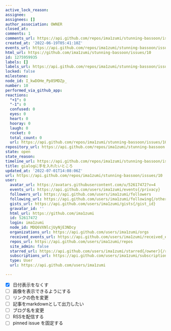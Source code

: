 ```yaml
---
active_lock_reason: 
assignee: 
assignees: []
author_association: OWNER
closed_at: 
comments: 1
comments_url: https://api.github.com/repos/ima1zumi/stunning-bassoon/issues/10/comments
created_at: '2022-06-19T05:41:10Z'
events_url: https://api.github.com/repos/ima1zumi/stunning-bassoon/issues/10/events
html_url: https://github.com/ima1zumi/stunning-bassoon/issues/10
id: 1275959935
labels: []
labels_url: https://api.github.com/repos/ima1zumi/stunning-bassoon/issues/10/labels{/name}
locked: false
milestone: 
node_id: I_kwDOHe_Pp85MDZp_
number: 10
performed_via_github_app: 
reactions:
  "+1": 0
  "-1": 0
  confused: 0
  eyes: 0
  heart: 0
  hooray: 0
  laugh: 0
  rocket: 0
  total_count: 0
  url: https://api.github.com/repos/ima1zumi/stunning-bassoon/issues/10/reactions
repository_url: https://api.github.com/repos/ima1zumi/stunning-bassoon
state: open
state_reason: 
timeline_url: https://api.github.com/repos/ima1zumi/stunning-bassoon/issues/10/timeline
title: gialogに手を入れたいところ
updated_at: '2022-07-01T14:08:06Z'
url: https://api.github.com/repos/ima1zumi/stunning-bassoon/issues/10
user:
  avatar_url: https://avatars.githubusercontent.com/u/52617472?v=4
  events_url: https://api.github.com/users/ima1zumi/events{/privacy}
  followers_url: https://api.github.com/users/ima1zumi/followers
  following_url: https://api.github.com/users/ima1zumi/following{/other_user}
  gists_url: https://api.github.com/users/ima1zumi/gists{/gist_id}
  gravatar_id: ''
  html_url: https://github.com/ima1zumi
  id: 52617472
  login: ima1zumi
  node_id: MDQ6VXNlcjUyNjE3NDcy
  organizations_url: https://api.github.com/users/ima1zumi/orgs
  received_events_url: https://api.github.com/users/ima1zumi/received_events
  repos_url: https://api.github.com/users/ima1zumi/repos
  site_admin: false
  starred_url: https://api.github.com/users/ima1zumi/starred{/owner}{/repo}
  subscriptions_url: https://api.github.com/users/ima1zumi/subscriptions
  type: User
  url: https://api.github.com/users/ima1zumi

---
```

- [x] 日付表示をなくす
- [ ] 画像を表示できるようにする
- [ ] リンクの色を変更
- [ ] 記事をmarkdownとして出力したい
- [ ] ブログ名を変更
- [ ] RSSを配信する
- [ ] pinned issue を固定する